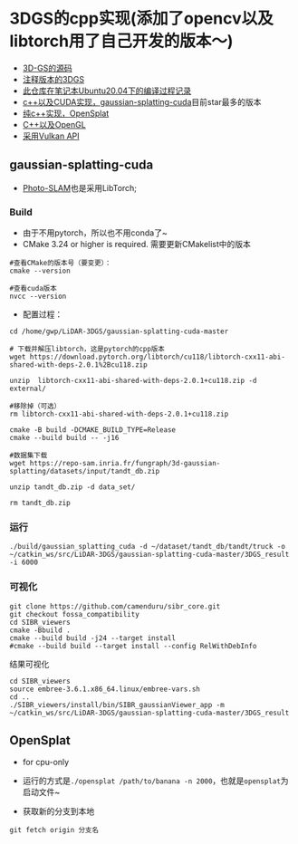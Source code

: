 # 3DGS的cpp实现(添加了opencv以及libtorch用了自己开发的版本～)

* [3D-GS的源码](https://github.com/graphdeco-inria/gaussian-splatting)
* [注释版本的3DGS](https://github.com/arclab-hku/comment_3DGS)
* [此仓库在笔记本Ubuntu20.04下的编译过程记录](https://blog.csdn.net/gwplovekimi/article/details/136348402?csdn_share_tail=%7B%22type%22%3A%22blog%22%2C%22rType%22%3A%22article%22%2C%22rId%22%3A%22136348402%22%2C%22source%22%3A%22gwplovekimi%22%7D)
* [c++以及CUDA实现，gaussian-splatting-cuda](https://github.com/MrNeRF/gaussian-splatting-cuda)目前star最多的版本
* [纯c++实现，OpenSplat](https://github.com/pierotofy/OpenSplat)
* [C++以及OpenGL](https://github.com/hyperlogic/splatapult)
* [采用Vulkan API](https://github.com/shg8/VulkanSplatting)

## gaussian-splatting-cuda
* [Photo-SLAM](https://arxiv.org/pdf/2311.16728.pdf)也是采用LibTorch;

### Build
* 由于不用pytorch，所以也不用conda了~
* CMake 3.24 or higher is required. 需要更新CMakelist中的版本
~~~
#查看CMake的版本号（要变更）：
cmake --version

#查看cuda版本
nvcc --version
~~~

* 配置过程：
~~~
cd /home/gwp/LiDAR-3DGS/gaussian-splatting-cuda-master

# 下载并解压libtorch，这是pytorch的cpp版本
wget https://download.pytorch.org/libtorch/cu118/libtorch-cxx11-abi-shared-with-deps-2.0.1%2Bcu118.zip  

unzip  libtorch-cxx11-abi-shared-with-deps-2.0.1+cu118.zip -d external/

#移除掉（可选）
rm libtorch-cxx11-abi-shared-with-deps-2.0.1+cu118.zip

cmake -B build -DCMAKE_BUILD_TYPE=Release
cmake --build build -- -j16

#数据集下载
wget https://repo-sam.inria.fr/fungraph/3d-gaussian-splatting/datasets/input/tandt_db.zip

unzip tandt_db.zip -d data_set/

rm tandt_db.zip

~~~

### 运行
~~~
./build/gaussian_splatting_cuda -d ~/dataset/tandt_db/tandt/truck -o ~/catkin_ws/src/LiDAR-3DGS/gaussian-splatting-cuda-master/3DGS_result -i 6000
~~~

### 可视化
~~~
git clone https://github.com/camenduru/sibr_core.git
git checkout fossa_compatibility
cd SIBR_viewers
cmake -Bbuild .
cmake --build build -j24 --target install
#cmake --build build --target install --config RelWithDebInfo

~~~
结果可视化
~~~
cd SIBR_viewers
source embree-3.6.1.x86_64.linux/embree-vars.sh
cd ..
./SIBR_viewers/install/bin/SIBR_gaussianViewer_app -m ~/catkin_ws/src/LiDAR-3DGS/gaussian-splatting-cuda-master/3DGS_result
~~~


## OpenSplat
* for cpu-only
* 运行的方式是`./opensplat /path/to/banana -n 2000`，也就是`opensplat`为启动文件~


* 获取新的分支到本地
```
git fetch origin 分支名
```
